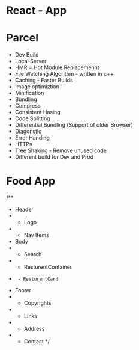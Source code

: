 # React - App

# Parcel

- Dev Build
- Local Server
- HMR = Hot Module Replacemennt
- File Watching Algorithm - written in c++
- Caching - Faster Builds
- Image optimiztion
- Minification
- Bundling
- Compress
- Consistent Hasing
- Code Splitting
- Differential Bundling (Support of older Browser)
- Diagonstic
- Error Handing
- HTTPs
- Tree Shaking - Remove unused code
- Different build for Dev and Prod

# Food App

/\*\*

- Header
- - Logo
- - Nav Items
- Body
- - Search
- - ResturentContainer
-      - ResturentCard
- Footer
- - Copyrights
- - Links
- - Address
- - Contact
    \*/

